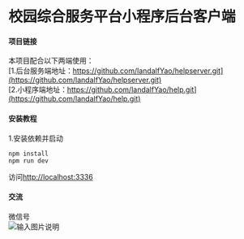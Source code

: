 # 校园综合服务平台小程序后台客户端

#### 项目链接
本项目配合以下两端使用：<br>
[1.后台服务端地址：https://github.com/landalfYao/helpserver.git](https://github.com/landalfYao/helpserver.git)<br>
[2.小程序端地址：https://github.com/landalfYao/help.git](https://github.com/landalfYao/help.git)<br>

#### 安装教程

1.安装依赖并启动

```
npm install
npm run dev
```

访问[http://localhost:3336](http://localhost:3336)

#### 交流
微信号<br>
![输入图片说明](https://images.gitee.com/uploads/images/2019/0320/102250_efc7b2d0_1930998.jpeg "微信图片_20190320102141.jpg")
